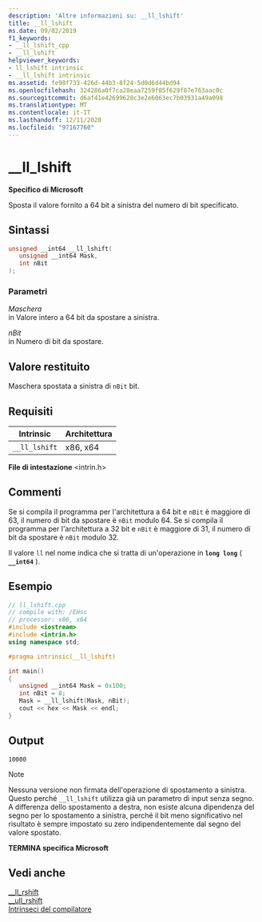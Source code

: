 ```yaml
---
description: 'Altre informazioni su: __ll_lshift'
title: __ll_lshift
ms.date: 09/02/2019
f1_keywords:
- __ll_lshift_cpp
- __ll_lshift
helpviewer_keywords:
- ll_lshift intrinsic
- __ll_lshift intrinsic
ms.assetid: fe98f733-426d-44b3-8f24-5d0d6d44bd94
ms.openlocfilehash: 324286a0f7ca28eaa7259f05f629f87e763aac0c
ms.sourcegitcommit: d6af41e42699628c3e2e6063ec7b03931a49a098
ms.translationtype: MT
ms.contentlocale: it-IT
ms.lasthandoff: 12/11/2020
ms.locfileid: "97167760"
---
```

# <a name="__ll_lshift"></a>__ll_lshift

**Specifico di Microsoft**

Sposta il valore fornito a 64 bit a sinistra del numero di bit specificato.

## <a name="syntax"></a>Sintassi

```C
unsigned __int64 __ll_lshift(
   unsigned __int64 Mask,
   int nBit
);
```

### <a name="parameters"></a>Parametri

*Maschera*\
in Valore intero a 64 bit da spostare a sinistra.

*nBit*\
in Numero di bit da spostare.

## <a name="return-value"></a>Valore restituito

Maschera spostata a sinistra di `nBit` bit.

## <a name="requirements"></a>Requisiti

|Intrinsic|Architettura|
|---------------|------------------|
|`__ll_lshift`|x86, x64|

**File di intestazione** \<intrin.h>

## <a name="remarks"></a>Commenti

Se si compila il programma per l'architettura a 64 bit e `nBit` è maggiore di 63, il numero di bit da spostare è `nBit` modulo 64. Se si compila il programma per l'architettura a 32 bit e `nBit` è maggiore di 31, il numero di bit da spostare è `nBit` modulo 32.

Il valore `ll` nel nome indica che si tratta di un'operazione in **`long long`** ( **`__int64`** ).

## <a name="example"></a>Esempio

```cpp
// ll_lshift.cpp
// compile with: /EHsc
// processor: x86, x64
#include <iostream>
#include <intrin.h>
using namespace std;

#pragma intrinsic(__ll_lshift)

int main()
{
   unsigned __int64 Mask = 0x100;
   int nBit = 8;
   Mask = __ll_lshift(Mask, nBit);
   cout << hex << Mask << endl;
}
```

## <a name="output"></a>Output

```Output
10000
```

> [!NOTE]
> Nessuna versione non firmata dell'operazione di spostamento a sinistra. Questo perché `__ll_lshift` utilizza già un parametro di input senza segno. A differenza dello spostamento a destra, non esiste alcuna dipendenza del segno per lo spostamento a sinistra, perché il bit meno significativo nel risultato è sempre impostato su zero indipendentemente dal segno del valore spostato.

**TERMINA specifica Microsoft**

## <a name="see-also"></a>Vedi anche

[__ll_rshift](../intrinsics/ll-rshift.md)\
[__ull_rshift](../intrinsics/ull-rshift.md)\
[Intrinseci del compilatore](../intrinsics/compiler-intrinsics.md)
